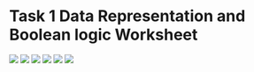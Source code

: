 # Task 1 Data Representation and Boolean logic Worksheet

![](Task1_Worksheet-1.jpg)
![](Task1_Worksheet-2.jpg)
![](Task1_Worksheet-3.jpg)
![](Task1_Worksheet-4.jpg)
![](Task1_Worksheet-5.jpg)
![](Task1_Worksheet-6.jpg)
